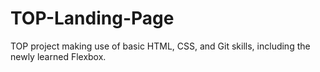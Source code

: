 # TOP-Landing-Page
TOP project making use of basic HTML, CSS, and Git skills, including the newly learned Flexbox.
